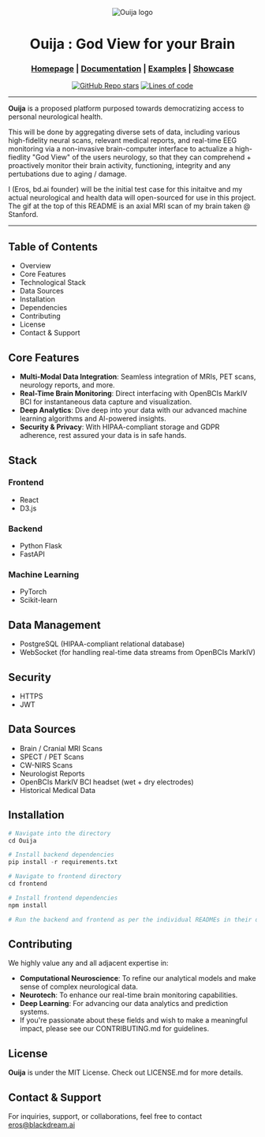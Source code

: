 <div align="center">

![Ouija logo](https://media.licdn.com/dms/image/D4E22AQFQJ5ZrRX5U_A/feedshare-shrink_800/0/1708192613421?e=2147483647&v=beta&t=oLw0gc_gRuvfkD6olEXwq9CFdhkl1eSAw4-Zzf1KQDc)


# Ouija : God View for your Brain

<h3>

[Homepage](https://github.com/blackdreamai/ouija-ai) | [Documentation](/docs) | [Examples](/examples) | [Showcase](/docs/showcase.md)

</h3>

[![GitHub Repo stars](https://img.shields.io/github/stars/blackdreamai/ouija-ai)](https://github.com/blackdreamai/ouija-ai/stargazers)
[![Lines of code](https://img.shields.io/tokei/lines/github/blackdreamai/ouija-ai)](https://github.com/blackdreamai/ouija-ai)

</div>

---

**Ouija** is a proposed platform purposed towards democratizing access to personal neurological health. 

This will be done by aggregating diverse sets of data, including various high-fidelity neural scans, relevant medical reports, and real-time EEG monitoring via a non-invasive brain-computer interface to actualize a high-fiedlity "God View" of the users neurology, so that they can comprehend + proactively monitor their brain activity, functioning, integrity and any pertubations due to aging / damage.

I (Eros, bd.ai founder) will be the initial test case for this initaitve and my actual neurological and health data will open-sourced for use in this project. The gif at the top of this README is an axial MRI scan of my brain taken @ Stanford.

---

## Table of Contents
- Overview
- Core Features
- Technological Stack
- Data Sources
- Installation
- Dependencies
- Contributing
- License
- Contact & Support

## Core Features
- **Multi-Modal Data Integration**: Seamless integration of MRIs, PET scans, neurology reports, and more.
- **Real-Time Brain Monitoring**: Direct interfacing with OpenBCIs MarkIV BCI for instantaneous data capture and visualization.
- **Deep Analytics**: Dive deep into your data with our advanced machine learning algorithms and AI-powered insights.
- **Security & Privacy**: With HIPAA-compliant storage and GDPR adherence, rest assured your data is in safe hands.

## Stack
### Frontend
- React
- D3.js

### Backend
- Python Flask
- FastAPI

### Machine Learning
- PyTorch
- Scikit-learn

## Data Management
- PostgreSQL (HIPAA-compliant relational database)
- WebSocket (for handling real-time data streams from OpenBCIs MarkIV)

## Security
- HTTPS
- JWT

## Data Sources
- Brain / Cranial MRI Scans
- SPECT / PET Scans
- CW-NIRS Scans
- Neurologist Reports
- OpenBCIs MarkIV BCI headset (wet + dry electrodes)
- Historical Medical Data
  
## Installation
```py
# Navigate into the directory
cd Ouija

# Install backend dependencies
pip install -r requirements.txt

# Navigate to frontend directory
cd frontend

# Install frontend dependencies
npm install

# Run the backend and frontend as per the individual READMEs in their directories.
```

## Contributing
We highly value any and all adjacent expertise in:
- **Computational Neuroscience**: To refine our analytical models and make sense of complex neurological data.
- **Neurotech**: To enhance our real-time brain monitoring capabilities.
- **Deep Learning**: For advancing our data analytics and prediction systems.
- If you're passionate about these fields and wish to make a meaningful impact, please see our CONTRIBUTING.md for guidelines.

## License
**Ouija** is under the MIT License. Check out LICENSE.md for more details.

## Contact & Support
For inquiries, support, or collaborations, feel free to contact eros@blackdream.ai
